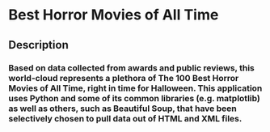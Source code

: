 # Best Horror Movies of All Time

## Description
### Based on data collected from awards and public reviews, this world-cloud represents a plethora of The 100 Best Horror Movies of All Time, right in time for Halloween. This application uses Python and some of its common libraries (e.g. matplotlib) as well as others, such as Beautiful Soup, that have been selectively chosen to pull data out of HTML and XML files. 